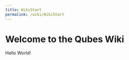 ```yaml
---
title: WikiStart
permalink: /wiki/WikiStart
---
```


Welcome to the Qubes Wiki
=========================

Hello World!
